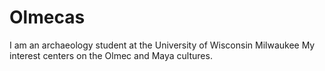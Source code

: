# Olmecas
I am an archaeology student at the University of Wisconsin Milwaukee
My interest centers on the Olmec and Maya cultures.
